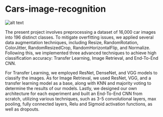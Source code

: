 # Cars-image-recognition
![alt text](https://www.newkidscar.com/wp-content/uploads/2019/09/car-classification.jpg)


The present project involves preprocessing a dataset of 16,000 car images into 196 distinct classes. To mitigate overfitting issues, we applied several data augmentation techniques, including Resize, RandomRotation, ColorJitter, RandomResizedCrop, RandomHorizontalFlip, and Normalize. Following this, we implemented three advanced techniques to achieve high classification accuracy: Transfer Learning, Image Retrieval, and End-To-End CNN.

For Transfer Learning, we employed ResNet, DenseNet, and VGG models to classify the images. As for Image Retrieval, we used ResNet, VGG, and a transfer learning model as a base, along with KNN and majority voting to determine the results of our models. Lastly, we designed our own architecture for each experiment and built an End-To-End CNN from scratch, utilizing various techniques, such as 3-5 convolutional layers, max pooling, fully connected layers, Relu and Sigmoid activation functions, as well as dropouts.
